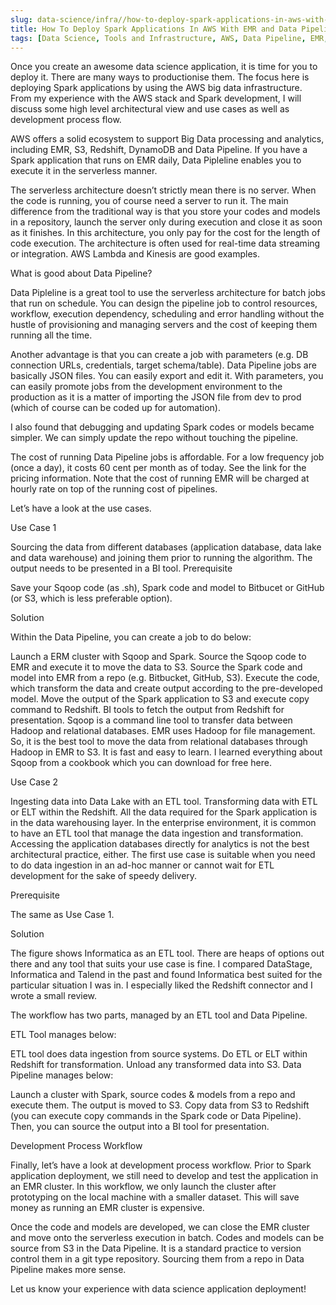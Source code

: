 ```yaml
---
slug: data-science/infra//how-to-deploy-spark-applications-in-aws-with-emr-and-data-pipeline
title: How To Deploy Spark Applications In AWS With EMR and Data Pipeline
tags: [Data Science, Tools and Infrastructure, AWS, Data Pipeline, EMR, Spark]
---
```


Once you create an awesome data science application, it is time for you to deploy it. There are many ways to productionise them. <!-- truncate -->The focus here is deploying Spark applications by using the AWS big data infrastructure. From my experience with the AWS stack and Spark development, I will discuss some high level architectural view and use cases as well as development process flow.

AWS offers a solid ecosystem to support Big Data processing and analytics, including EMR, S3, Redshift, DynamoDB and Data Pipeline. If you have a Spark application that runs on EMR daily, Data Pipleline enables you to execute it in the serverless manner.

The serverless architecture doesn’t strictly mean there is no server. When the code is running, you of course need a server to run it. The main difference from the traditional way is that you store your codes and models in a repository, launch the server only during execution and close it as soon as it finishes. In this architecture, you only pay for the cost for the length of code execution. The architecture is often used for real-time data streaming or integration. AWS Lambda and Kinesis are good examples.

What is good about Data Pipeline?

Data Pipleline is a great tool to use the serverless architecture for batch jobs that run on schedule. You can design the pipeline job to control resources, workflow, execution dependency, scheduling and error handling without the hustle of provisioning and managing servers and the cost of keeping them running all the time.

Another advantage is that you can create a job with parameters (e.g. DB connection URLs, credentials, target schema/table). Data Pipeline jobs are basically JSON files. You can easily export and edit it. With parameters, you can easily promote jobs from the development environment to the production as it is a matter of importing the JSON file from dev to prod (which of course can be coded up for automation).

I also found that debugging and updating Spark codes or models became simpler. We can simply update the repo without touching the pipeline.

The cost of running Data Pipeline jobs is affordable. For a low frequency job (once a day), it costs 60 cent per month as of today. See the link for the pricing information. Note that the cost of running EMR will be charged at hourly rate on top of the running cost of pipelines.

Let’s have a look at the use cases.

Use Case 1

Sourcing the data from different databases (application database, data lake and data warehouse) and joining them prior to running the algorithm.
The output needs to be presented in a BI tool.
Prerequisite

Save your Sqoop code (as .sh), Spark code and model to Bitbucet or GitHub (or S3, which is less preferable option).

Solution

Within the Data Pipeline, you can create a job to do below:

Launch a ERM cluster with Sqoop and Spark. Source the Sqoop code to EMR and execute it to move the data to S3.
Source the Spark code and model into EMR from a repo (e.g. Bitbucket, GitHub, S3). Execute the code, which transform the data and create output according to the pre-developed model.
Move the output of the Spark application to S3 and execute copy command to Redshift.
BI tools to fetch the output from Redshift for presentation.
Sqoop is a command line tool to transfer data between Hadoop and relational databases. EMR uses Hadoop for file management. So, it is the best tool to move the data from relational databases through Hadoop in EMR to S3. It is fast and easy to learn. I learned everything about Sqoop from a cookbook which you can download for free here.

<!-- ![data-pipeline]('./img/data-pipeline.png) -->

Use Case 2

Ingesting data into Data Lake with an ETL tool.
Transforming data with ETL or ELT within the Redshift.
All the data required for the Spark application is in the data warehousing layer.
In the enterprise environment, it is common to have an ETL tool that manage the data ingestion and transformation. Accessing the application databases directly for analytics is not the best architectural practice, either. The first use case is suitable when you need to do data ingestion in an ad-hoc manner or cannot wait for ETL development for the sake of speedy delivery.

Prerequisite

The same as Use Case 1.

Solution

The figure shows Informatica as an ETL tool. There are heaps of options out there and any tool that suits your use case is fine. I compared DataStage, Informatica and Talend in the past and found Informatica best suited for the particular situation I was in. I especially liked the Redshift connector and I wrote a small review.

The workflow has two parts, managed by an ETL tool and Data Pipeline.

ETL Tool manages below:

ETL tool does data ingestion from source systems.
Do ETL or ELT within Redshift for transformation.
Unload any transformed data into S3.
Data Pipeline manages below:

Launch a cluster with Spark, source codes & models from a repo and execute them. The output is moved to S3.
Copy data from S3 to Redshift (you can execute copy commands in the Spark code or Data Pipeline).
Then, you can source the output into a BI tool for presentation.

<!-- ![informatica]('./img/informatica.png') -->

Development Process Workflow

Finally, let’s have a look at development process workflow. Prior to Spark application deployment, we still need to develop and test the application in an EMR cluster. In this workflow, we only launch the cluster after prototyping on the local machine with a smaller dataset. This will save money as running an EMR cluster is expensive.

Once the code and models are developed, we can close the EMR cluster and move onto the serverless execution in batch. Codes and models can be source from S3 in the Data Pipeline. It is a standard practice to version control them in a git type repository. Sourcing them from a repo in Data Pipeline makes more sense.

<!-- ![Data Science workflow with EMR]('./img/ds-workflow-with-emr.png') -->

Let us know your experience with data science application deployment!
